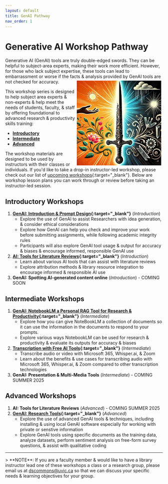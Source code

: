 ```yaml
---
layout: default
title: GenAI Pathway 
nav_order: 1
---
```


# Generative AI Workshop Pathway
Generative AI (GenAI) tools are truly double-edged swords. They can be helpful to subject-area experts, making their work more efficient. However, for those who lack subject expertise, these tools can lead to embarrassment or worse if the facts & analysis provided by GenAI tools are not checked for accuracy.
<img src="images/double-edge-sword.jpeg" style="float:right;width:270px;padding:5px;" alt="Double edge sword">

This workshop series is designed to help subject area experts & non-experts & help meet the needs of students, faculty, & staff by offering foundational to advanced research & productivity skills training:
   - **[Introductory](#introductory-workshops)**
   - **[Intermediate](#intermediate-workshops)** 
   - **[Advanced](#advanced-workshops)**

The workshop materials are designed to be used by instructors with their classes or individuals. If you'd like to take a drop-in instructor-led workshop, please check out our list of <a href="https://lib.uvic.ca/curric">upcoming workshops</a>{:target="_blank"}. Below are workshop lesson plans you can work through or review before taking an instructor-led session.

## Introductory Workshops
1. **[GenAI: Introduction & Prompt Design](https://lib.uvic.ca/gen-ai){:target="_blank"}** (_Introduction_)
   - Explore the use of GenAI to assist Researchers with idea generation, & consider ethical considerations
   - Explore how GenAI can help you check and improve your work before submitting assignments, while following academic integrity rules
   - Participants will also explore GenAI tool usage & output for accuracy & biases & encourage informed, responsible GenAI use
2. **[AI: Tools for Literature Reviews](https://lib.uvic.ca/ai-lit-review-intro){:target="_blank"}** (_Introduction_)
   - Learn about various AI tools that can assist with literature reviews
   - Explore attribution methods & library resource integration to encourage informed & responsible AI use
3. **GenAI: Spotting AI-generated content online** (_Introduction_) - COMING SOON
 
## Intermediate Workshops
1. **[GenAI: NotebookLM a Personal RAG Tool for Research & Productivity](https://lib.uvic.ca/genai-notebooklm){:target="_blank"}** (_Intermediate_)
   - Explore how you can give NoteBookLM a collection of documents so it can use the information in the documents to respond to your prompts.
   - Explore various ways NotebookLM can be used for research & productivity & evaluate its outputs for accuracy & biases 
2. **[Transcription with Free AI Tools](https://lib.uvic.ca/transcription){:target="_blank"}**  (_Intermediate_)
   - Transcribe audio or video with Microsoft 365, Whisper.ai, & Zoom
   - Learn about the benefits & use cases for transcribing audio with Microsoft 365, Whisper.ai, & Zoom compared to other transcription technologies
4. **GenAI: Presentation & Multi-Media Tools** (_Intermediate_) - COMING SUMMER 2025
 
## Advanced Workshops
1. **AI: Tools for Literature Reviews** (_Advanced_) - COMING SUMMER 2025
2. **[GenAI: Research Tools](https://lib.uvic.ca/genai-research-adv){:target="_blank"}** (_Advanced_)
   - Explore the use of advanced GenAI tools & techniques, including installing & using local GenAI software especially for working with private or senstive information
   - Explore GenAI tools using specific documents as the training data, analyze datasets, perform sentiment analysis on free-form survey questions, & assist with qualitative coding

<hr>
> **NOTE**: If you are a faculty member & would like to have a library instructor lead one of these workshops a class or a research group, please email us at 
 <a href="mailto:dscommons@uvic.ca?Subject=GenAI Workshop Request">dscommons@uvic.ca</a> so that we can discuss your specific needs & learning objectives for your group.
